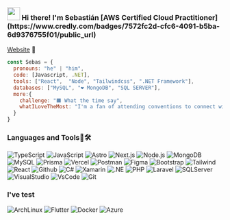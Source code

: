 <!-- Heading -->
<h3><img src = "https://raw.githubusercontent.com/MartinHeinz/MartinHeinz/master/wave.gif" width = 30px> Hi there! I'm Sebastián [AWS Certified Cloud Practitioner](https://www.credly.com/badges/7572fc2d-cfc6-4091-b5ba-6d9376755f01/public_url)</h3>

<!-- Profile Views -->

<div>
  <div data-iframe-width="150" data-iframe-height="270" data-share-badge-id="7572fc2d-cfc6-4091-b5ba-6d9376755f01" data-share-badge-host="https://www.credly.com"></div><script type="text/javascript" async src="//cdn.credly.com/assets/utilities/embed.js"></script>
</div>

<p>
  <a href="https://sebastian-baltazar.vercel.app/" target="_blank">Website</a> 👀
</p>

```javascript
const Sebas = {
  pronouns: "he" | "him",
  code: [Javascript, .NET],
  tools: ["React",  "Node", "Tailwindcss", ".NET Framework"],
  databases: ["MySQL", "❤️ MongoDB", "SQL SERVER"],
  more:{
    challenge: "🟧 What the time say",
    whatILoveTheMost: "I'm a fan of attending conventions to connect with people and learn from different perspectives."
  }
}
```

### Languages and Tools🔡🛠️
![TypeScript](https://img.shields.io/badge/-TypeScript-007acc?style=for-the-badge&logo=TypeScript&logoColor=white) ![JavaScript](https://img.shields.io/badge/-JavaScript-e3cc14?style=for-the-badge&logo=JavaScript&logoColor=white)  ![Astro](https://img.shields.io/badge/-Astro-BC52EE?style=for-the-badge&logo=Astro&logoColor=white) ![Next.js](https://img.shields.io/badge/-Next.js-000000?style=for-the-badge&logo=Next.js&logoColor=white)  ![Node.js](https://img.shields.io/badge/-Node.js-339933?style=for-the-badge&logo=Node.js&logoColor=white)  ![MongoDB](https://img.shields.io/badge/-MongoDB-47A248?style=for-the-badge&logo=MongoDB&logoColor=white) ![MySQL](https://img.shields.io/badge/-MySQL-4479A1?style=for-the-badge&logo=MySQL&logoColor=white) ![Prisma](https://img.shields.io/badge/-Prisma-2D3748?style=for-the-badge&logo=Prisma&logoColor=white) ![Vercel](https://img.shields.io/badge/-Vercel-000000?style=for-the-badge&logo=Vercel&logoColor=white) ![Postman](https://img.shields.io/badge/-Postman-FF6C37?style=for-the-badge&logo=Postman&logoColor=white)  ![Figma](https://img.shields.io/badge/-Figma-F24E1E?style=for-the-badge&logo=Figma&logoColor=white)  ![Bootstrap](https://img.shields.io/badge/-Bootstrap-563D7C?style=for-the-badge&logo=Bootstrap&logoColor=white)  ![Tailwind](https://img.shields.io/badge/-Tailwind%20CSS-38B2AC?style=for-the-badge&logo=Tailwind%20CSS&logoColor=white) ![React](https://img.shields.io/badge/-React-61DAFB?style=for-the-badge&logo=React&logoColor=white)
![Github](https://img.shields.io/badge/GitHub-100000?style=for-the-badge&logo=github&logoColor=white) ![C#](	https://img.shields.io/badge/C%23-239120?style=for-the-badge&logo=c-sharp&logoColor=white) ![Xamarin](https://img.shields.io/badge/Xamarin-3498DB?style=for-the-badge&logo=xamarin&logoColor=white) ![.NE](https://img.shields.io/badge/.NET-5C2D91?style=for-the-badge&logo=.net&logoColor=white) ![PHP](https://img.shields.io/badge/PHP-777BB4?style=for-the-badge&logo=php&logoColor=white) ![Laravel](https://img.shields.io/badge/Laravel-FF2D20?style=for-the-badge&logo=laravel&logoColor=white) ![SQLServer](https://img.shields.io/badge/Microsoft%20SQL%20Server-CC2927?style=for-the-badge&logo=microsoft%20sql%20server&logoColor=white) ![VisualStudio](https://img.shields.io/badge/Visual_Studio-5C2D91?style=for-the-badge&logo=visual%20studio&logoColor=white) ![VsCode](https://img.shields.io/badge/Visual_Studio_Code-0078D4?style=for-the-badge&logo=visual%20studio%20code&logoColor=white) ![Git](https://img.shields.io/badge/GIT-E44C30?style=for-the-badge&logo=git&logoColor=white)
### I've test
![ArchLinux](https://img.shields.io/badge/Arch%20Linux-1793D1?logo=arch-linux&logoColor=fff&style=for-the-badge) ![Flutter](https://img.shields.io/badge/-Flutter-075b9a?style=for-the-badge&logo=Flutter&logoColor=white)   ![Docker](https://img.shields.io/badge/-Docker-2496ED?style=for-the-badge&logo=Docker&logoColor=white) ![Azure](https://img.shields.io/badge/Microsoft_Azure-0089D6?style=for-the-badge&logo=microsoft-azure&logoColor=white)
